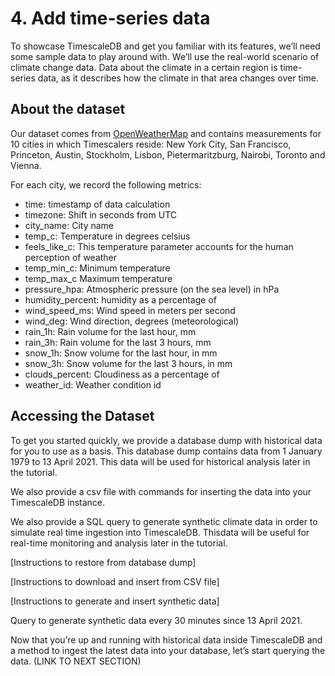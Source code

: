 # 4. Add time-series data

To showcase TimescaleDB and get you familiar with its features, we’ll need some sample data to play around with. We’ll use the real-world scenario of climate change data. Data about the climate in a certain region is time-series data, as it describes how the climate in that area changes over time.

## About the dataset

Our dataset comes from [OpenWeatherMap](https://openweathermap.org) and contains measurements for 10 cities in which Timescalers reside: New York City, San Francisco, Princeton, Austin, Stockholm, Lisbon, Pietermaritzburg, Nairobi, Toronto and Vienna.

For each city, we record the following metrics:

* time: timestamp of data calculation
* timezone: Shift in seconds from UTC
* city_name: City name
* temp_c: Temperature in degrees celsius
* feels_like_c:  This temperature parameter accounts for the human perception of weather 
* temp_min_c: Minimum temperature
* temp_max_c Maximum temperature
* pressure_hpa: Atmospheric pressure (on the sea level) in hPa
* humidity_percent:  humidity as a percentage of
* wind_speed_ms: Wind speed in meters per second
* wind_deg: Wind direction, degrees (meteorological)
* rain_1h: Rain volume for the last hour, mm
* rain_3h: Rain volume for the last 3 hours, mm
* snow_1h: Snow volume for the last hour, in mm 
* snow_3h: Snow volume for the last 3 hours, in mm
* clouds_percent: Cloudiness as a percentage of
* weather_id: Weather condition id

## Accessing the Dataset

To get you started quickly, we provide a database dump with historical data for you to use as a basis. This database dump contains data from 1 January 1979 to 13 April 2021. This data will be used for historical analysis later in the tutorial.

We also provide a csv file with commands for inserting the data into your TimescaleDB instance.

We also provide a SQL query to generate synthetic climate data in order to simulate real time ingestion into TimescaleDB. Thisdata will be useful for real-time monitoring and analysis later in the tutorial.

[Instructions to restore from database dump]

[Instructions to download and insert from CSV file] 

[Instructions to generate and insert synthetic data]

Query to generate synthetic data every 30 minutes since 13 April 2021.

Now that you’re up and running with historical data inside TimescaleDB and a method to ingest the latest data into your database, let’s start querying the data. (LINK TO NEXT SECTION)


